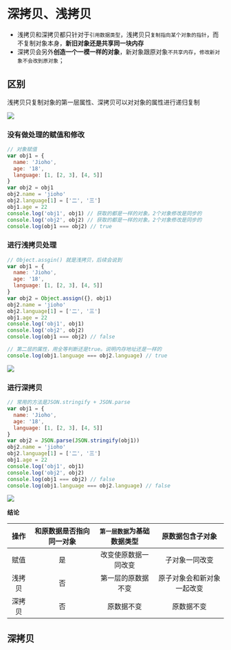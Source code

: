 # 深拷贝、浅拷贝

- 浅拷贝和深拷贝都只针对于`引用数据类型`，浅拷贝只`复制指向某个对象的指针`，而不复制对象本身，**新旧对象还是共享同一块内存**
- 深拷贝会另外**创造一个一模一样的对象**，新对象跟原对象`不共享内存`，`修改新对象不会改到原对象`；

## 区别

浅拷贝只复制对象的第一层属性、深拷贝可以对对象的属性进行递归复制

![](https://gitee.com/Jioho/img/raw/master/knowledge/20200614234832.png)

### 没有做处理的赋值和修改

```js
// 对象赋值
var obj1 = {
  name: 'Jioho',
  age: '18',
  language: [1, [2, 3], [4, 5]]
}
var obj2 = obj1
obj2.name = 'jioho'
obj2.language[1] = ['二', '三']
obj1.age = 22
console.log('obj1', obj1) // 获取的都是一样的对象。2个对象修改是同步的
console.log('obj2', obj2) // 获取的都是一样的对象。2个对象修改是同步的
console.log(obj1 === obj2) // true
```

### 进行浅拷贝处理

```js
// Object.assgin() 就是浅拷贝，后续会说到
var obj1 = {
  name: 'Jioho',
  age: '18',
  language: [1, [2, 3], [4, 5]]
}
var obj2 = Object.assign({}, obj1)
obj2.name = 'jioho'
obj2.language[1] = ['二', '三']
obj1.age = 22
console.log('obj1', obj1)
console.log('obj2', obj2)
console.log(obj1 === obj2) // false

// 第二层的属性，用全等判断还是true。说明内存地址还是一样的
console.log(obj1.language === obj2.language) // true
```

![](https://gitee.com/Jioho/img/raw/master/knowledge/20200614235647.png)

### 进行深拷贝

```js
// 常用的方法是JSON.stringify + JSON.parse
var obj1 = {
  name: 'Jioho',
  age: '18',
  language: [1, [2, 3], [4, 5]]
}
var obj2 = JSON.parse(JSON.stringify(obj1))
obj2.name = 'jioho'
obj2.language[1] = ['二', '三']
obj1.age = 22
console.log('obj1', obj1)
console.log('obj2', obj2)
console.log(obj1 === obj2) // false
console.log(obj1.language === obj2.language) // false
```

![](https://gitee.com/Jioho/img/raw/master/knowledge/20200615000343.png)

**结论**

|  操作  | 和原数据是否指向同一对象 | `第一层数据`为基础数据类型 |      原数据包含子对象      |
| :----: | :----------------------: | :------------------------: | :------------------------: |
|  赋值  |            是            |    改变使原数据一同改变    |       子对象一同改变       |
| 浅拷贝 |            否            |     第一层的原数据不变     | 原子对象会和新对象一起改变 |
| 深拷贝 |            否            |         原数据不变         |         原数据不变         |

## 深拷贝

<!-- TODO。完善深拷贝 -->
<!-- https://juejin.im/post/5b5dcf8351882519790c9a2e#heading-4 -->
